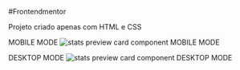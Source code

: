 #Frontendmentor

Projeto criado apenas com HTML e CSS

MOBILE MODE
![stats preview card component MOBILE MODE](https://github.com/diegolazarocs/stats-preview-card-component/assets/111025421/944212c8-e33c-4433-8a40-d589ba23a8f0)

DESKTOP MODE
![stats preview card component DESKTOP MODE](https://github.com/diegolazarocs/stats-preview-card-component/assets/111025421/5d690cd0-ffed-42a5-9272-253693f6c0c9)


